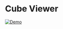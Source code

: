 # Cube Viewer

[![Demo](https://img.shields.io/website?label=demo&url=https%3A%2F%2Fakiradeveloper.github.io%2Frubikmaster%2Fcubeviewer%2F)](https://akiradeveloper.github.io/rubikmaster/cubeviewer/)